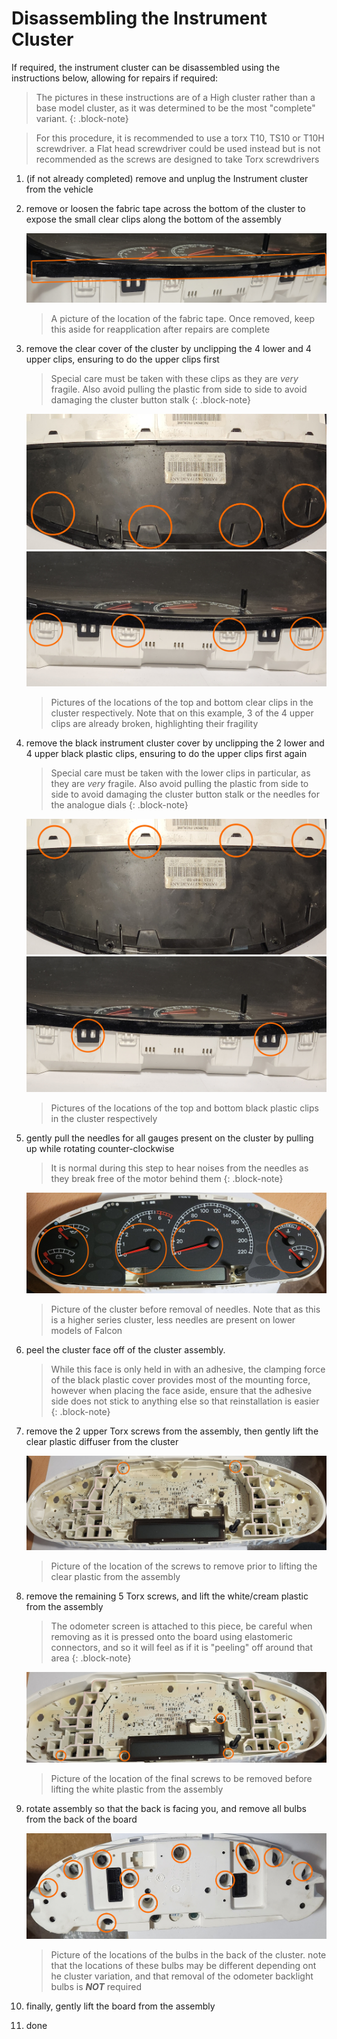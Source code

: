 # Disassembling the Instrument Cluster

If required, the instrument cluster can be disassembled using the instructions below, allowing for repairs if required:

> The pictures in these instructions are of a High cluster rather than a base model cluster, as it was determined to be the most "complete" variant.
{: .block-note}

> For this procedure, it is recommended to use a torx T10, TS10 or T10H screwdriver. a Flat head screwdriver could be used instead but is not recommended as the screws are designed to take Torx screwdrivers

1. (if not already completed) remove and unplug the Instrument cluster from the vehicle

1. remove or loosen the fabric tape across the bottom of the cluster to expose the small clear clips along the bottom of the assembly

    ![Cluster Tape](./cluster-bottom-tape.jpg)

    > A picture of the location of the fabric tape. Once removed, keep this aside for reapplication after repairs are complete

1. remove the clear cover of the cluster by unclipping the 4 lower and 4 upper clips, ensuring to do the upper clips first

    > Special care must be taken with these clips as they are *very* fragile. Also avoid pulling the plastic from side to side to avoid damaging the cluster button stalk
    {: .block-note}

    ![Cluster Clear Plastic Upper Clips](./cluster-clear-clip-top.jpg)
    ![Cluster Clear Plastic Lower Clips](./cluster-clear-clip-bottom.jpg)

    > Pictures of the locations of the top and bottom clear clips in the cluster respectively. Note that on this example, 3 of the 4 upper clips are already broken, highlighting their fragility

1. remove the black instrument cluster cover by unclipping the 2 lower and 4 upper black plastic clips, ensuring to do the upper clips first again

    > Special care must be taken with the lower clips in particular, as they are *very* fragile. Also avoid pulling the plastic from side to side to avoid damaging the cluster button stalk or the needles for the analogue dials
    {: .block-note}

    ![Cluster Black Plastic Upper Clips](./cluster-black-clip-top.jpg)
    ![Cluster Black Plastic Lower Clips](./cluster-black-clip-bottom.jpg)

    > Pictures of the locations of the top and bottom black plastic clips in the cluster respectively

1. gently pull the needles for all gauges present on the cluster by pulling up while rotating counter-clockwise

    > It is normal during this step to hear noises from the needles as they break free of the motor behind them
    {: .block-note}

    ![Cluster Needles](./covers-removed.jpg)

    > Picture of the cluster before removal of needles. Note that as this is a higher series cluster, less needles are present on lower models of Falcon

1. peel the cluster face off of the cluster assembly.

    > While this face is only held in with an adhesive, the clamping force of the black plastic cover provides most of the mounting force, however when placing the face aside, ensure that the adhesive side does not stick to anything else so that reinstallation is easier
    {: .block-note}

1. remove the 2 upper Torx screws from the assembly, then gently lift the clear plastic diffuser from the cluster

    ![Clear plastic screws](./cluster-clear-plastics.jpg)

    > Picture of the location of the screws to remove prior to lifting the clear plastic from the assembly

1. remove the remaining 5 Torx screws, and lift the white/cream plastic from the assembly

    > The odometer screen is attached to this piece, be careful when removing as it is pressed onto the board using elastomeric connectors, and so it will feel as if it is "peeling" off around that area
    {: .block-note}

    ![White Plastic Screws](./cluster-white-plastics.jpg)

    > Picture of the location of the final screws to be removed before lifting the white plastic from the assembly

1. rotate assembly so that the back is facing you, and remove all bulbs from the back of the board

    ![Cluster Rear Bulb Locations](./cluster-rear-bulbs.jpg)

    > Picture of the locations of the bulbs in the back of the cluster. note that the locations of these bulbs may be different depending ont he cluster variation, and that removal of the odometer backlight bulbs is ***NOT*** required

1. finally, gently lift the board from the assembly

1. done